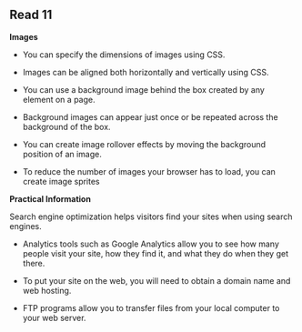 ## Read 11

**Images**

- You can specify the dimensions of images using CSS.

- Images can be aligned both horizontally and vertically
using CSS.

- You can use a background image behind the box
created by any element on a page.

- Background images can appear just once or be
repeated across the background of the box.

- You can create image rollover effects by moving the
background position of an image.

- To reduce the number of images your browser has to
load, you can create image sprites

**Practical Information**

Search engine optimization helps visitors find your
sites when using search engines.

- Analytics tools such as Google Analytics allow you to
see how many people visit your site, how they find it,
and what they do when they get there.

- To put your site on the web, you will need to obtain a
domain name and web hosting.

- FTP programs allow you to transfer files from your
local computer to your web server.
